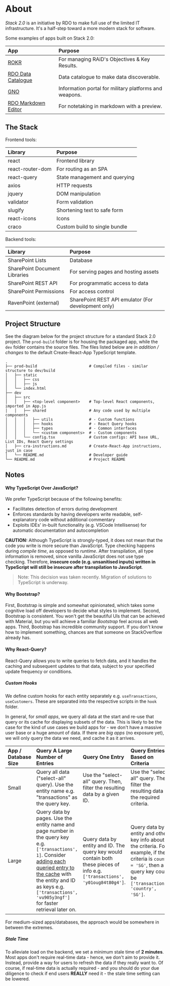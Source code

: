 # About
*Stack 2.0* is an initiative by RDO to make full use of the limited IT infrastructure. It's a half-step toward a more modern stack for software. 

Some examples of apps built on Stack 2.0:

| App | Purpose |
| :-- | :------ |
| [ROKR](https://github.com/chrischow/rokr) | For managing RAiD's Objectives & Key Results. |
| [RDO Data Catalogue](https://github.com/chrischow/rdo-data-catalogue) | Data catalogue to make data discoverable. |
| [GNO](https://github.com/chrischow/rdo-gno) | Information portal for military platforms and weapons. |
| [RDO Markdown Editor](https://github.com/chrischow/rdo-md-editor) | For notetaking in markdown with a preview. |

## The Stack

Frontend tools:

| Library | Purpose |
| :------ | :------ |
| react | Frontend library |
| react-router-dom | For routing as an SPA |
| react-query | State management and querying |
| axios | HTTP requests |
| jquery | DOM manipulation |
| validator | Form validation |
| slugify | Shortening text to safe form |
| react-icons | Icons |
| craco | Custom build to single bundle |

Backend tools:

| Library | Purpose |
| :------ | :------ |
| SharePoint Lists | Database |
| SharePoint Document Libraries | For serving pages and hosting assets |
| SharePoint REST API | For programmatic access to data |
| SharePoint Permissions | For access control |
| RavenPoint (external) | SharePoint REST API emulator (For development only) |

## Project Structure
See the diagram below for the project structure for a standard Stack 2.0 project. The `prod-build` folder is for housing the packaged app, while the `dev` folder contains the source files. The files listed below are *in addition / changes* to the default Create-React-App TypeScript template.

```
.
├── prod-build                       # Compiled files - similar structure to dev/build
│   ├── static
│   │   ├── css
│   │   ├── js
│   └── index.html
├── dev
│   ├── src
│   │   ├── <top-level component>    # Top-level React components, imported in App.js
│   │   ├── shared                   # Any code used by multiple components  
│   │   │   ├── utils                # - Custom functions
│   │   │   ├── hooks                # - React Query hooks
│   │   │   ├── types                # - Common interfaces
│   │   │   └── <custom components>  # - Custom components
│   │   └── config.tsx               # Custom configs: API base URL, List IDs, React Query settings
│   ├── cra-instructions.md          # Create-React-App instructions, just in case
│   └── README.md                    # Developer guide
└── README.md                        # Project README
```


## Notes
#### Why TypeScript Over JavaScript?
We prefer TypeScript because of the following benefits:

- Facilitates detection of errors during development
- Enforces standards by having developers write readable, self-explanatory code without additional commentary
- Exploits IDEs' in-built functionality (e.g. VSCode Intellisense) for automatic documentation and autocompletion

**CAUTION:** Although TypeScript is strongly-typed, it does not mean that the code you write is more secure than JavaScript. Type checking happens during *compile time*, as opposed to *runtime*. After transpilation, all type information is removed, since vanilla JavaScript does not use type checking. Therefore, **insecure code (e.g. unsanitised inputs) written in TypeScript will still be insecure after transpilation to JavaScript**.

> Note: This decision was taken recently. Migration of solutions to TypeScript is underway.

#### Why Bootstrap?
First, Bootstrap is simple and somewhat opinionated, which takes some cognitive load off developers to decide what styles to implement. Second, Bootstrap is consistent. You won't get the beautiful UIs that can be achieved with Material, but you will achieve a familiar *Bootstrap* feel across all web apps. Third, Bootstrap has incredible community support. If you don't know how to implement something, chances are that someone on StackOverflow already has.

#### Why React-Query?
React-Query allows you to write queries to fetch data, and it handles the caching and subsequent updates to that data, subject to your specified update frequency or conditions.

##### Custom Hooks
We define custom hooks for each entity separately e.g. `useTransactions`, `useCustomers`. These are separated into the respective scripts in the `hook` folder.

In general, for *small apps*, we query all data at the start and re-use that query or its cache for displaying subsets of the data. This is likely to be the case for the kind of use cases we build apps for - we don't have a massive user base or a huge amount of data. If there are *big apps* (no exposure yet), we will only query the data we need, and cache it as it arrives.

| App / Database Size | Query A Large Number of Entries | Query One Entry | Query Entries Based on Criteria |
| :------------------ | :----------- | :-------------- | :------------------------------ |
| Small | Query all data ("select-all" query). Use the entity name e.g. "transactions" as the query key. | Use the "select-all" query. Then, filter the resulting data by a given ID. | Use the "select-all" query. Then, filter the resulting data by the required criteria. |
| Large | Query data by pages. Use the entity name and page number in the query key e.g. `['transactions', 1]`. Consider [adding each queried entry to the cache](https://stackoverflow.com/questions/69094789/how-to-best-get-data-from-react-query-cache) with the entity and ID as keys e.g. `['transactions', 'vu905y3ngf']` for faster retrieval later on. | Query data by entity and ID. The query key would contain both these pieces of info e.g. `['transactions', 'y01oug84t80g4']`. | Query data by entity and other key info about the criteria. For example, if the criteria is `country = 'SG'`, then a query key could be `['transactions', 'country', 'SG']`.

For medium-sized apps/databases, the approach would be somewhere in between the extremes.

##### Stale Time
To alleviate load on the backend, we set a minimum stale time of **2 minutes**. Most apps don't require real-time data - hence, we don't aim to provide it. Instead, provide a way for users to refresh the data if they really want to. Of course, if real-time data is actually required - and you should do your due diligence to check if end users **REALLY** need it - the stale time setting can be lowered.